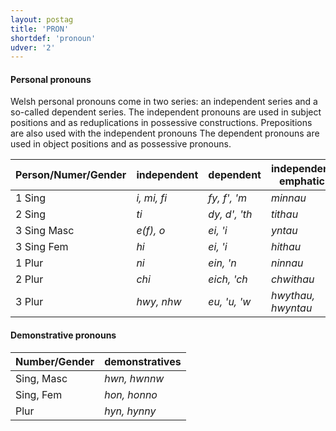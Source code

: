 ```yaml
---
layout: postag
title: 'PRON'
shortdef: 'pronoun'
udver: '2'
---
```

#### Personal pronouns


Welsh personal pronouns come in two series: an independent series and a so-called dependent series.
The independent pronouns are used in subject positions and as reduplications in possessive constructions.
Prepositions are also used with the independent pronouns 
The dependent pronouns are used in object positions and as possessive pronouns. 

Person/Numer/Gender | independent  | dependent     | independent emphatic
------------------- | ------------ | ------------- | -----------
1 Sing              | _i, mi, fi_  | _fy, f', 'm_  | _minnau_
2 Sing              | _ti_         | _dy, d', 'th_ | _tithau_
3 Sing Masc         | _e(f), o_    | _ei, 'i_      | _yntau_
3 Sing Fem          | _hi_         | _ei, 'i_      | _hithau_
1 Plur              | _ni_         | _ein, 'n_     | _ninnau_
2 Plur              | _chi_        | _eich, 'ch_   | _chwithau_
3 Plur              | _hwy, nhw_   | _eu, 'u, 'w_  | _hwythau, hwyntau_

#### Demonstrative pronouns

Number/Gender | demonstratives
------------- | ------------
Sing, Masc    | _hwn, hwnnw_
Sing, Fem     | _hon, honno_
Plur          | _hyn, hynny_


<!-- Interlanguage links updated Ne 5. května 2024, 18:19:39 CEST -->
